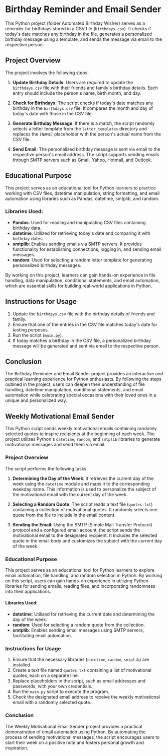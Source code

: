 # Birthday Reminder and Email Sender

This Python project (folder Automated Birthday Wisher) serves as a reminder for birthdays stored in a CSV file (`birthdays.csv`). It checks if today's date matches any birthday in the file, generates a personalized birthday message using a template, and sends the message via email to the respective person.

## Project Overview

The project involves the following steps:

1. **Update Birthday Details**: Users are required to update the `birthdays.csv` file with their friends and family's birthday details. Each entry should include the person's name, birth month, and day.

2. **Check for Birthdays**: The script checks if today's date matches any birthday in the `birthdays.csv` file. It compares the month and day of today's date with those in the CSV file.

3. **Generate Birthday Message**: If there is a match, the script randomly selects a letter template from the `letter_templates` directory and replaces the `[NAME]` placeholder with the person's actual name from the CSV file.

4. **Send Email**: The personalized birthday message is sent via email to the respective person's email address. The script supports sending emails through SMTP servers such as Gmail, Yahoo, Hotmail, and Outlook.

## Educational Purpose

This project serves as an educational tool for Python learners to practice working with CSV files, datetime manipulation, string formatting, and email automation using libraries such as Pandas, datetime, smtplib, and random.

### Libraries Used:

- **Pandas**: Used for reading and manipulating CSV files containing birthday data.
- **datetime**: Utilized for retrieving today's date and comparing it with birthday dates.
- **smtplib**: Enables sending emails via SMTP servers. It provides functionality for establishing connections, logging in, and sending email messages.
- **random**: Used for selecting a random letter template for generating personalized birthday messages.

By working on this project, learners can gain hands-on experience in file handling, data manipulation, conditional statements, and email automation, which are essential skills for building real-world applications in Python.

## Instructions for Usage

1. Update the `birthdays.csv` file with the birthday details of friends and family.
2. Ensure that one of the entries in the CSV file matches today's date for testing purposes.
3. Run the script (`main.py`).
4. If today matches a birthday in the CSV file, a personalized birthday message will be generated and sent via email to the respective person.

## Conclusion

The Birthday Reminder and Email Sender project provides an interactive and practical learning experience for Python enthusiasts. By following the steps outlined in the project, users can deepen their understanding of file handling, datetime manipulation, conditional statements, and email automation while celebrating special occasions with their loved ones in a unique and personalized way.


## Weekly Motivational Email Sender

This Python script sends weekly motivational emails containing randomly selected quotes to inspire recipients at the beginning of each week. The project utilizes Python's `datetime`, `random`, and `smtplib` libraries to generate motivational messages and send them via email.

### Project Overview

The script performs the following tasks:

1. **Determining the Day of the Week**: It retrieves the current day of the week using the `datetime` module and maps it to the corresponding weekday name. This information is used to personalize the subject of the motivational email with the current day of the week.

2. **Selecting a Random Quote**: The script reads a text file (`quotes.txt`) containing a collection of motivational quotes. It randomly selects one quote from the file to include in the email content.

3. **Sending the Email**: Using the SMTP (Simple Mail Transfer Protocol) protocol and a configured email account, the script sends the motivational email to the designated recipient. It includes the selected quote in the email body and customizes the subject with the current day of the week.

### Educational Purpose

This project serves as an educational tool for Python learners to explore email automation, file handling, and random selection in Python. By working on this script, users can gain hands-on experience in utilizing Python libraries for sending emails, reading files, and incorporating randomness into their applications.

#### Libraries Used:

- **datetime**: Utilized for retrieving the current date and determining the day of the week.
- **random**: Used for selecting a random quote from the collection.
- **smtplib**: Enables sending email messages using SMTP servers, facilitating email automation.

### Instructions for Usage

1. Ensure that the necessary libraries (`datetime`, `random`, `smtplib`) are installed.
2. Create a text file named `quotes.txt` containing a list of motivational quotes, each on a separate line.
3. Replace placeholders in the script, such as email addresses and passwords, with your own credentials.
4. Run the `main.py` script to execute the program.
5. Check the designated email address to receive the weekly motivational email with a randomly selected quote.

### Conclusion

The Weekly Motivational Email Sender project provides a practical demonstration of email automation using Python. By automating the process of sending motivational messages, the script encourages users to start their week on a positive note and fosters personal growth and inspiration.
